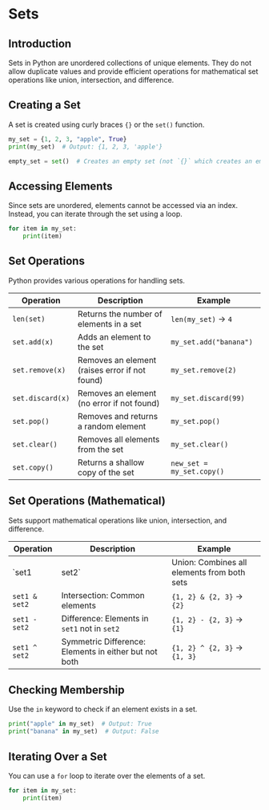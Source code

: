 # Sets

## Introduction

Sets in Python are unordered collections of unique elements. They do not allow duplicate values and provide efficient operations for mathematical set operations like union, intersection, and difference.

## Creating a Set

A set is created using curly braces `{}` or the `set()` function.

```python
my_set = {1, 2, 3, "apple", True}
print(my_set)  # Output: {1, 2, 3, 'apple'}

empty_set = set()  # Creates an empty set (not `{}` which creates an empty dictionary)
```

## Accessing Elements

Since sets are unordered, elements cannot be accessed via an index. Instead, you can iterate through the set using a loop.

```python
for item in my_set:
    print(item)
```

## Set Operations

Python provides various operations for handling sets.

| Operation          | Description                                      | Example |
|-------------------|------------------------------------------------|---------|
| `len(set)`       | Returns the number of elements in a set        | `len(my_set)` → `4` |
| `set.add(x)`     | Adds an element to the set                     | `my_set.add("banana")` |
| `set.remove(x)`  | Removes an element (raises error if not found) | `my_set.remove(2)` |
| `set.discard(x)` | Removes an element (no error if not found)     | `my_set.discard(99)` |
| `set.pop()`      | Removes and returns a random element           | `my_set.pop()` |
| `set.clear()`    | Removes all elements from the set              | `my_set.clear()` |
| `set.copy()`     | Returns a shallow copy of the set              | `new_set = my_set.copy()` |

## Set Operations (Mathematical)

Sets support mathematical operations like union, intersection, and difference.

| Operation               | Description                                  | Example |
|------------------------|----------------------------------------------|---------|
| `set1 | set2`         | Union: Combines all elements from both sets | `{1, 2} | {2, 3}` → `{1, 2, 3}` |
| `set1 & set2`         | Intersection: Common elements                | `{1, 2} & {2, 3}` → `{2}` |
| `set1 - set2`         | Difference: Elements in `set1` not in `set2` | `{1, 2} - {2, 3}` → `{1}` |
| `set1 ^ set2`         | Symmetric Difference: Elements in either but not both | `{1, 2} ^ {2, 3}` → `{1, 3}` |

## Checking Membership

Use the `in` keyword to check if an element exists in a set.

```python
print("apple" in my_set)  # Output: True
print("banana" in my_set)  # Output: False
```

## Iterating Over a Set

You can use a `for` loop to iterate over the elements of a set.

```python
for item in my_set:
    print(item)
```
